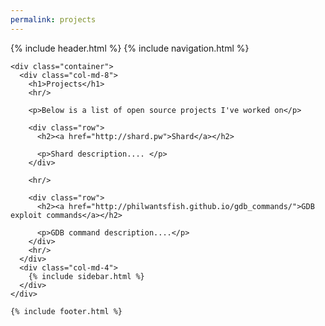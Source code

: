 ```yaml
---
permalink: projects
---
```

<html>
  {% include header.html %}
  <body>
    {% include navigation.html %}

    <div class="container">
      <div class="col-md-8">
        <h1>Projects</h1>
        <hr/>

        <p>Below is a list of open source projects I've worked on</p>

        <div class="row">
          <h2><a href="http://shard.pw">Shard</a></h2>

          <p>Shard description.... </p>
        </div>

        <hr/>

        <div class="row">
          <h2><a href="http://philwantsfish.github.io/gdb_commands/">GDB exploit commands</a></h2>

          <p>GDB command description....</p>
        </div>
        <hr/>
      </div>
      <div class="col-md-4">
        {% include sidebar.html %}
      </div>
    </div>

    {% include footer.html %}
  </body>
</html>
